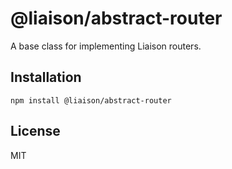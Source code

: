 # @liaison/abstract-router

A base class for implementing Liaison routers.

## Installation

```
npm install @liaison/abstract-router
```

## License

MIT
